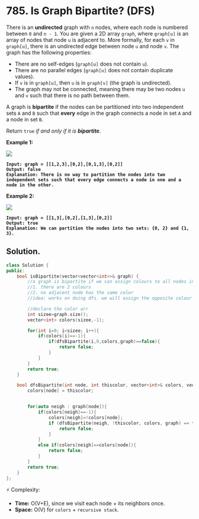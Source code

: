 # 785. Is Graph Bipartite? (DFS)

There is an **undirected** graph with `n` nodes, where each node is numbered between `0` and `n - 1`. You are given a 2D array `graph`, where `graph[u]` is an array of nodes that node `u` is adjacent to. More formally, for each `v` in `graph[u]`, there is an undirected edge between node `u` and node `v`. The graph has the following properties:

* There are no self-edges (`graph[u]` does not contain `u`).
* There are no parallel edges (`graph[u]` does not contain duplicate values).
* If `v` is in `graph[u]`, then `u` is in `graph[v]` (the graph is undirected).
* The graph may not be connected, meaning there may be two nodes `u` and `v` such that there is no path between them.

A graph is **bipartite** if the nodes can be partitioned into two independent sets `A` and `B` such that **every** edge in the graph connects a node in set `A` and a node in set `B`.

Return `true` _if and only if it is **bipartite**_.

&#x20;

**Example 1:**

![](https://assets.leetcode.com/uploads/2020/10/21/bi2.jpg)

<pre><code><strong>Input: graph = [[1,2,3],[0,2],[0,1,3],[0,2]]
</strong><strong>Output: false
</strong><strong>Explanation: There is no way to partition the nodes into two independent sets such that every edge connects a node in one and a node in the other.
</strong></code></pre>

**Example 2:**

![](https://assets.leetcode.com/uploads/2020/10/21/bi1.jpg)

<pre><code><strong>Input: graph = [[1,3],[0,2],[1,3],[0,2]]
</strong><strong>Output: true
</strong><strong>Explanation: We can partition the nodes into two sets: {0, 2} and {1, 3}.
</strong></code></pre>



## Solution.

```cpp
class Solution {
public:
    bool isBipartite(vector<vector<int>>& graph) {
        //a graph is bipartite if we can assign colours to all nodes in a way that
        //1. there are 2 colours
        //2. no adjacent node has the same color
        //idea: works on doing dfs. we will assign the opposite colour to adj node and if there is a clash, its not bipartite

        //declare the color arr
        int sizee=graph.size();
        vector<int> colors(sizee,-1);

        for(int i=0; i<sizee; i++){
            if(colors[i]==-1){
                if(dfsBipartite(i,0,colors,graph)==false){
                    return false;
                }
            }
        }
        return true;
    }

    bool dfsBipartite(int node, int thiscolor, vector<int>& colors, vector<vector<int>>& graph){
        colors[node] = thiscolor;


        for(auto neigh : graph[node]){
            if(colors[neigh]==-1){
                colors[neigh]=!colors[node];
                if (dfsBipartite(neigh, !thiscolor, colors, graph) == false) {
                    return false;
                }
            }
            else if(colors[neigh]==colors[node]){
                return false;
            }
        }
        return true;
    }
};
```

⚡ Complexity:

* **Time:** O(V+E), since we visit each node + its neighbors once.
* **Space:** O(V) for `colors` + `recursive stack`.

